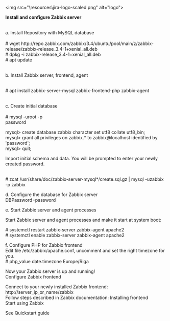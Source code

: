 <p>&lt;img src="\resources\jira-logo-scaled.png" alt="logo"&gt;</p>
<p><strong>Install and configure Zabbix server</strong></p>
<p><br />a. Install Repository with MySQL database<br /><br /># wget http://repo.zabbix.com/zabbix/3.4/ubuntu/pool/main/z/zabbix-release/zabbix-release_3.4-1+xenial_all.deb<br /># dpkg -i zabbix-release_3.4-1+xenial_all.deb<br /># apt update</p>
<p><br />b. Install Zabbix server, frontend, agent</p>
<p><br /># apt install zabbix-server-mysql zabbix-frontend-php zabbix-agent</p>
<p><br />c. Create initial database<br /><br /># mysql -uroot -p<br />password</p>
<p>mysql&gt; create database zabbix character set utf8 collate utf8_bin;<br />mysql&gt; grant all privileges on zabbix.* to zabbix@localhost identified by 'password';<br />mysql&gt; quit;</p>
<p>Import initial schema and data. You will be prompted to enter your newly created password.</p>
<p><br /># zcat /usr/share/doc/zabbix-server-mysql*/create.sql.gz | mysql -uzabbix -p zabbix</p>
<p>d. Configure the database for Zabbix server<br />DBPassword=password</p>
<p>e. Start Zabbix server and agent processes</p>
<p>Start Zabbix server and agent processes and make it start at system boot:</p>
<p># systemctl restart zabbix-server zabbix-agent apache2<br /># systemctl enable zabbix-server zabbix-agent apache2</p>
<p>f. Configure PHP for Zabbix frontend<br />Edit file /etc/zabbix/apache.conf, uncomment and set the right timezone for you.<br /># php_value date.timezone Europe/Riga</p>
<p>Now your Zabbix server is up and running!<br />Configure Zabbix frontend</p>
<p>Connect to your newly installed Zabbix frontend: http://server_ip_or_name/zabbix<br />Follow steps described in Zabbix documentation: Installing frontend<br />Start using Zabbix</p>
<p>See Quickstart guide</p>
